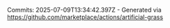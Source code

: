 Commits: 2025-07-09T13:34:42.397Z - Generated via https://github.com/marketplace/actions/artificial-grass
<br>
